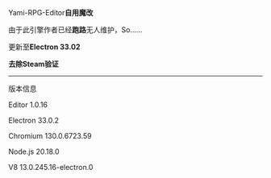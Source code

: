 Yami-RPG-Editor**自用魔改**

由于此引擎作者已经**跑路**无人维护，So……

更新至**Electron 33.02**

**去除Steam验证**

------------------------
版本信息

Editor 1.0.16

Electron 33.0.2

Chromium 130.0.6723.59

Node.js 20.18.0

V8 13.0.245.16-electron.0
